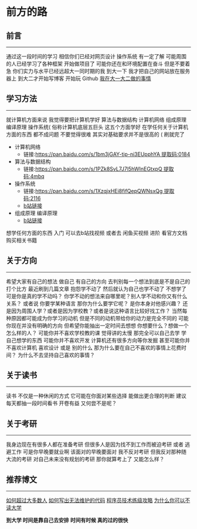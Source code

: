 # 前方的路
## 前言
****
通过这一段时间的学习 相信你们已经对网页设计 操作系统 有一定了解 可能周围的人已经学习了各种框架 开始做项目了 可能你还在和环境配置在奋斗 但是不要着急 你们实力与水平已经远超大一同时期的我
到大一下 我才把自己的网站放在服务器上 到大二才开始写博客 开始玩 Github 
[我在大一大二做的事情](https://blog.csdn.net/weixin_43069018/article/details/91354974)


 ## 学习方法
****
就计算机方面来说 我觉得要把计算机学好 算法与数据结构 计算机网络 组成原理 编译原理 操作系统( 俗称计算机底层五巨头
这五个方面学好 在学任何关于计算机方面的东西  都不成问题
不要觉得很难 其实对基础要求并不是很高的 ( 刷就完了
* 计算机网络
   * 链接:https://pan.baidu.com/s/1bm3jGAY-tip-ni3EUpphYA 提取码:0184
* 算法与数据结构
  * 链接:https://pan.baidu.com/s/1PZk8SvL7J7l5hWInEGtxpQ 提取码:4mbq
* 操作系统
  * 链接:https://pan.baidu.com/s/1XzqjxHEi8fifQepQWNsxQg 提取码:2116
  * [b站链接](https://www.bilibili.com/video/av57843600?)
* 组成原理 编译原理
  * [b站链接](https://space.bilibili.com/2494318/channel/detail?cid=85436)

想学任何方面的东西
入门 可以去b站找视频 或者去 闲鱼买视频 
进阶 看官方文档 购买相关书籍 

## 关于方向
****
希望大家有自己的想法 做自己 有自己的方向
去判别每一个想法到底是不是自己的
打个比方 最近刷到几篇文章 抱怨学不动了 然后就认为自己也学不动了 不想学了
可是你是真的学不动吗？ 你学不动的想法来自哪里呢？别人学不动和你又有什么关系？
或者说 你要学某种语言 
那你为什么要学它呢？
是你本身对他感兴趣？ 还是因为周围人学？或者是因为学校教？或者是说这种语言比较好找工作？
当然每种原因都可能成为你学习的动机 但是不同的动机带给你的动力是完全不同的
可能你现在并没有明确的方向 但希望你能抽出一定时间去想想 你想要什么？想做一个怎么样的人？
可能你并不喜欢学校教的课 觉得讲的太慢 那完全可以自己去学 学自己想学的东西
可能你并不喜欢开发 计算机还有很多方向等你发掘
甚至可能你并不喜欢计算机  喜欢设计 或是 别的什么 那为什么要在自己不喜欢的事情上花费时间？ 为什么不去坚持自己喜欢的事情？ 

## 关于读书
****
读书 不仅是一种休闲的方式 它可能在你面对某些选择 能做出更合理的判断
建议每天都抽一段时间看书 开卷有益 又何尝不是呢？  

## 关于考研
****
我身边现在有很多人都在准备考研 但很多人是因为找不到工作而被迫考研 或者 逃避工作 可是你早晚要就业啊 该面对的早晚要面对 我不反对考研 但我反对那种随大流的考研 对自己未来没有规划的考研 那你就算考上了 又能怎么样？

## 推荐博文
****
[如何超过大多数人](https://coolshell.cn/articles/19464.html)
[如何写出无法维护的代码](https://coolshell.cn/articles/4758.html)
[程序员技术练级攻略](https://coolshell.cn/articles/4990.html)
[为什么你可以不读大学](https://survivor.ruanyifeng.com/collapse/university.html)


**到大学 时间是靠自己去安排**
**时间有时候 真的过的很快**
